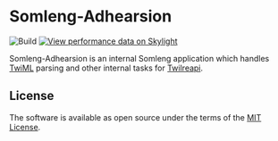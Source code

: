 # Somleng-Adhearsion

![Build](https://github.com/somleng/somleng-adhearsion/workflows/Build%20Somleng%20Adhearsion/badge.svg)
[![View performance data on Skylight](https://badges.skylight.io/status/Z5dVwBwcpWaW.svg)](https://oss.skylight.io/app/applications/Z5dVwBwcpWaW)

Somleng-Adhearsion is an internal Somleng application which handles [TwiML](https://www.twilio.com/docs/api/twiml) parsing and other internal tasks for [Twilreapi](https://github.com/somleng/twilreapi).

## License

The software is available as open source under the terms of the [MIT License](http://opensource.org/licenses/MIT).
